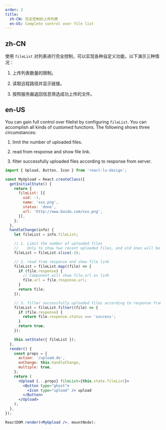 ```yaml
---
order: 2
title:
  zh-CN: 完全控制的上传列表
  en-US: Complete control over file list
---
```


## zh-CN

使用 `fileList` 对列表进行完全控制，可以实现各种自定义功能，以下演示三种情况：

1) 上传列表数量的限制。

2) 读取远程路径并显示链接。

3) 按照服务器返回信息筛选成功上传的文件。

## en-US

You can gain full control over filelist by configuring `fileList`. You can accomplish all kinds of customed functions. The following shows three circumstances:

1) limit the number of uploaded files.

2) read from response and show file link.

3) filter successfully uploaded files according to response from server.

````jsx
import { Upload, Button, Icon } from 'react-lu-design';

const MyUpload = React.createClass({
  getInitialState() {
    return {
      fileList: [{
        uid: -1,
        name: 'xxx.png',
        status: 'done',
        url: 'http://www.baidu.com/xxx.png',
      }],
    };
  },
  handleChange(info) {
    let fileList = info.fileList;

    // 1. Limit the number of uploaded files
    //    Only to show two recent uploaded files, and old ones will be replaced by the new
    fileList = fileList.slice(-2);

    // 2. read from response and show file link
    fileList = fileList.map((file) => {
      if (file.response) {
        // Component will show file.url as link
        file.url = file.response.url;
      }
      return file;
    });

    // 3. filter successfully uploaded files according to response from server
    fileList = fileList.filter((file) => {
      if (file.response) {
        return file.response.status === 'success';
      }
      return true;
    });

    this.setState({ fileList });
  },
  render() {
    const props = {
      action: '/upload.do',
      onChange: this.handleChange,
      multiple: true,
    };
    return (
      <Upload {...props} fileList={this.state.fileList}>
        <Button type="ghost">
          <Icon type="upload" /> upload
        </Button>
      </Upload>
    );
  },
});

ReactDOM.render(<MyUpload />, mountNode);
````
